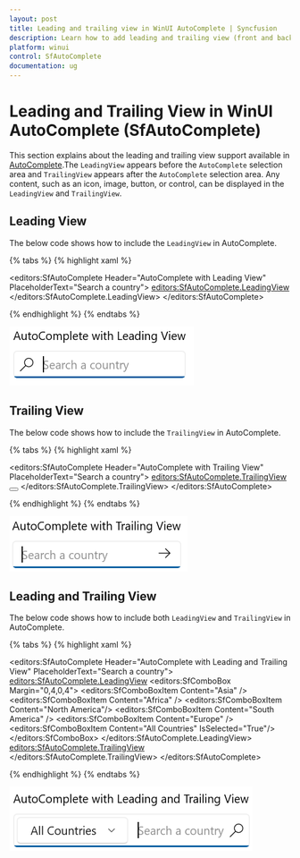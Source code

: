 ```yaml
---
layout: post
title: Leading and trailing view in WinUI AutoComplete | Syncfusion
description: Learn how to add leading and trailing view (front and back view) in Syncfusion WinUI AutoComplete control and more.
platform: winui
control: SfAutoComplete
documentation: ug
---
```


# Leading and Trailing View in WinUI AutoComplete (SfAutoComplete)

This section explains about the leading and trailing view support available in [AutoComplete](https://help.syncfusion.com/cr/winui/Syncfusion.UI.Xaml.Editors.SfAutoComplete.html).The `LeadingView` appears before the `AutoComplete` selection area and `TrailingView` appears after the `AutoComplete` selection area. Any content, such as an icon, image, button, or control, can be displayed in the `LeadingView` and `TrailingView`.

## Leading View 

The below code shows how to include the `LeadingView` in AutoComplete.

{% tabs %}
{% highlight xaml %}

 <editors:SfAutoComplete Header="AutoComplete with Leading View"
                         PlaceholderText="Search a country">
         <editors:SfAutoComplete.LeadingView>
                <Viewbox Height="16"
                         Width="16"
                         Margin="4,0,0,0">
                    <SymbolIcon Symbol="Find" />
                </Viewbox>
         </editors:SfAutoComplete.LeadingView>
 </editors:SfAutoComplete>

{% endhighlight %}
{% endtabs %}

![WinUI AutoComplete control with icon in leading view (front view)](Leading_and_Trailing_view_images/Leading-View-in-AutoComplete.png)

## Trailing View 

The below code shows how to include the `TrailingView` in AutoComplete.

{% tabs %}
{% highlight xaml %}

<editors:SfAutoComplete Header="AutoComplete with Trailing View"
                        PlaceholderText="Search a country">
        <editors:SfAutoComplete.TrailingView>
              <Button Style="{ThemeResource AlternateCloseButtonStyle}"
                      Height="30"
                      AllowFocusOnInteraction="False">
                    <Viewbox Height="16"
                             Width="16">
                        <FontIcon Glyph="&#xEBE7;" />
                    </Viewbox>
              </Button>
        </editors:SfAutoComplete.TrailingView>
</editors:SfAutoComplete>

{% endhighlight %}
{% endtabs %}

![WinUI AutoComplete control with button in trailing view (back view)](Leading_and_Trailing_view_images/Trailing-View-in-AutoComplete.png)

## Leading and Trailing View 

The below code shows how to include both `LeadingView` and `TrailingView` in AutoComplete.

{% tabs %}
{% highlight xaml %}

<editors:SfAutoComplete Header="AutoComplete with Leading and Trailing View"
                        PlaceholderText="Search a country">
        <editors:SfAutoComplete.LeadingView>
                    <editors:SfComboBox Margin="0,4,0,4">
                            <editors:SfComboBoxItem Content="Asia" />
                            <editors:SfComboBoxItem Content="Africa" />
                            <editors:SfComboBoxItem Content="North America"/>
                            <editors:SfComboBoxItem Content="South America" />
                            <editors:SfComboBoxItem Content="Europe" />
                            <editors:SfComboBoxItem Content="All Countries"
                                                    IsSelected="True"/>
                    </editors:SfComboBox>
        </editors:SfAutoComplete.LeadingView>
        <editors:SfAutoComplete.TrailingView>
                    <Viewbox Height="16"
                             Width="16"
                             Margin="0,0,8,0">
                        <SymbolIcon Symbol="Find" />
                    </Viewbox>
        </editors:SfAutoComplete.TrailingView>
</editors:SfAutoComplete>

{% endhighlight %}
{% endtabs %}

![WinUI AutoComplete control with combo box in leading view (front view) and button in trailing view (back view)](Leading_and_Trailing_view_images/Leading-and-Trailing-View-in-AutoComplete.png)